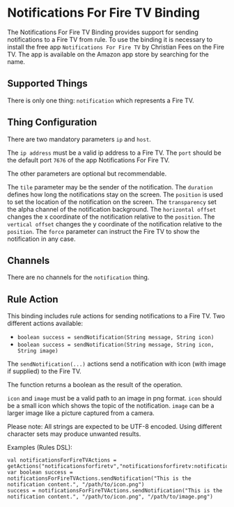 # Notifications For Fire TV Binding

The Notifications For Fire TV Binding provides support for sending notifications to a Fire TV from rule.
To use the binding it is necessary to install the free app `Notifications For Fire TV` by Christian Fees on the Fire TV.
The app is available on the Amazon app store by searching for the name.

## Supported Things

There is only one thing: `notification` which represents a Fire TV.

## Thing Configuration

There are two mandatory parameters `ip` and `host`.

The `ip address` must be a valid ip address to a Fire TV.
The `port` should be the default port `7676` of the app Notifications For Fire TV.

The other parameters are optional but recommendable.

The `tile` parameter may be the sender of the notification.
The `duration` defines how long the notifications stay on the screen.
The `position` is used to set the location of the notification on the screen.
The `transparency` set the alpha channel of the notification background.
The `horizontal offset` changes the x coordinate of the notification relative to the `position`.
The `vertical offset` changes the y coordinate of the notification relative to the `position`.
The `force` parameter can instruct the Fire TV to show the notification in any case.

## Channels

There are no channels for the `notification` thing.

## Rule Action

This binding includes rule actions for sending notifications to a Fire TV.
Two different actions available:

* `boolean success = sendNotification(String message, String icon)`
* `boolean success = sendNotification(String message, String icon, String image)`

The `sendNotification(...)` actions send a notification with icon (with image if supplied) to the Fire TV.

The function returns a boolean as the result of the operation.

`icon` and `image` must be a valid path to an image in png format.
`icon` should be a small icon which shows the topic of the notification.
`image` can be a larger image like a picture captured from a camera.

Please note: All strings are expected to be UTF-8 encoded.
Using different character sets may produce unwanted results.

Examples (Rules DSL):

```
val notificationsForFireTVActions = getActions("notificationsforfiretv","notificationsforfiretv:notification:1")
var boolean success = notificationsForFireTVActions.sendNotification("This is the notification content.", "/path/to/icon.png")
success = notificationsForFireTVActions.sendNotification("This is the notification content.", "/path/to/icon.png", "/path/to/image.png")
```
